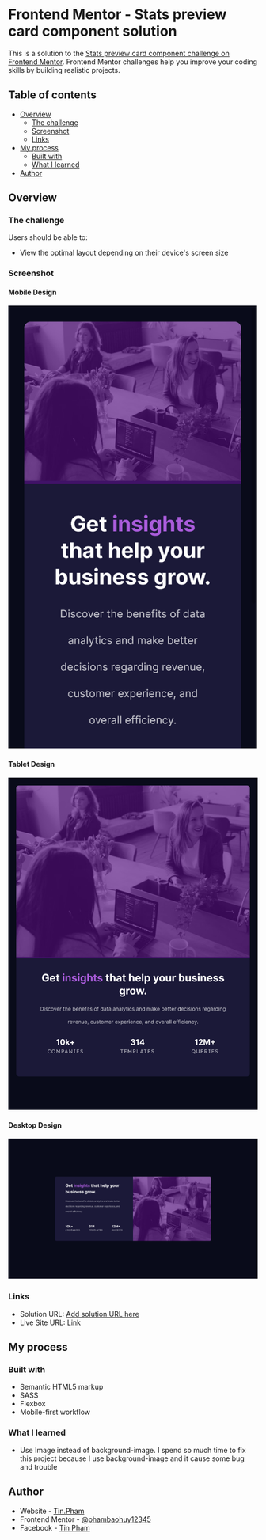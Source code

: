 # Frontend Mentor - Stats preview card component solution

This is a solution to the [Stats preview card component challenge on Frontend Mentor](https://www.frontendmentor.io/challenges/stats-preview-card-component-8JqbgoU62). Frontend Mentor challenges help you improve your coding skills by building realistic projects. 

## Table of contents

- [Overview](#overview)
  - [The challenge](#the-challenge)
  - [Screenshot](#screenshot)
  - [Links](#links)
- [My process](#my-process)
  - [Built with](#built-with)
  - [What I learned](#what-i-learned)
- [Author](#author)


## Overview

### The challenge

Users should be able to:

- View the optimal layout depending on their device's screen size

### Screenshot


#### Mobile Design
![](./screenshots/mobile-design.png)

#### Tablet Design
![](./screenshots/tablet-design.png)

#### Desktop Design
![](./screenshots/desktop-design.png)



### Links

- Solution URL: [Add solution URL here](https://your-solution-url.com)
- Live Site URL: [Link](https://cranky-wright-7f9a56.netlify.app/)

## My process

### Built with

- Semantic HTML5 markup
- SASS
- Flexbox
- Mobile-first workflow

### What I learned

- Use Image instead of background-image. I spend so much time to fix this project because I use background-image and it cause some bug and trouble

## Author

- Website - [Tin.Pham](https://github.com/tin-pham)
- Frontend Mentor - [@phambaohuy12345](https://www.frontendmentor.io/profile/phambaohuy12345)
- Facebook - [Tin Pham](https://www.facebook.com/joseph.webdev)



